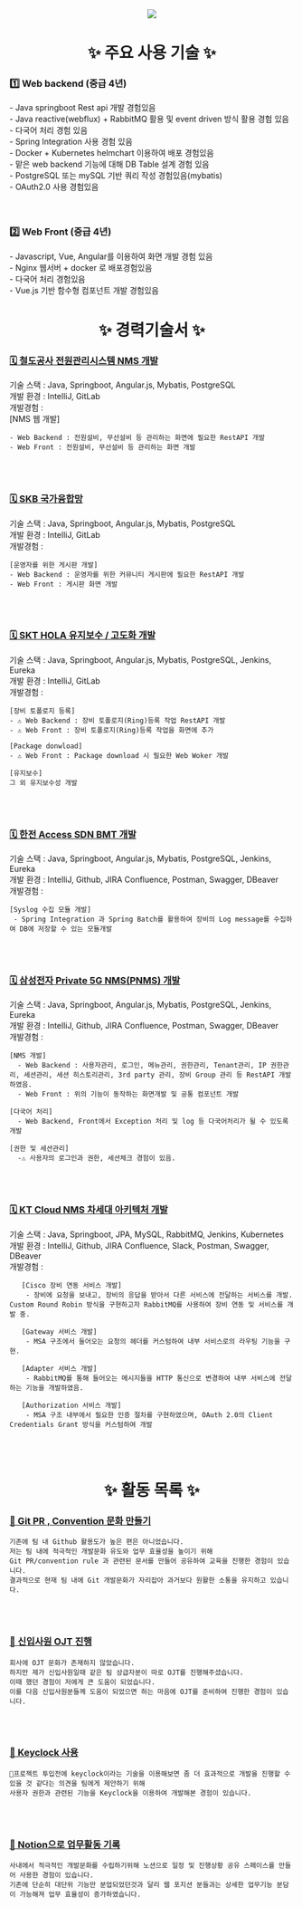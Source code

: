 <!--타이틀 부분-->
<div align="center">
<!--   <img src="https://github.com/oka1313/oka1313/assets/101691440/92118a53-c5b6-40bc-b130-bf8c398d7b51" /> -->
  <img src="https://capsule-render.vercel.app/api?type=Waving&color=auto&height=300&section=header&text=JuYeong's%20Github&fontSize=90" />
</div>

<h1 align="center">✨ 주요 사용 기술 ✨</h1>
<div>
   <h3> 1️⃣ Web backend (중급 4년)</h3>
  <div>
    - Java springboot Rest api 개발 경험있음<br>
    - Java reactive(webflux) + RabbitMQ 활용 및 event driven 방식 활용 경험 있음<br>
    - 다국어 처리 경험 있음<br>
    - Spring Integration 사용 경험 있음<br>
    - Docker + Kubernetes helmchart 이용하여 배포 경험있음<br>
    - 맡은 web backend 기능에 대해 DB Table 설계 경험 있음<br>
    - PostgreSQL 또는 mySQL 기반 쿼리 작성 경험있음(mybatis)<br>
    - OAuth2.0 사용 경험있음<br>
  </div>
</div>
<br>
<br>
<div>
   <h3> 2️⃣ Web Front (중급 4년)</h3>
  <div>
    - Javascript, Vue, Angular를 이용하여 화면 개발 경험 있음<br>
    -  Nginx 웹서버 + docker 로 배포경험있음<br>
    - 다국어 처리 경험있음<br>
    - Vue.js 기반 함수형 컴포넌트 개발 경험있음<br>
  </div>
</div>


<!--내용 부분-->
<h1 align="center">✨ 경력기술서 ✨</h1>
<div>
  <h3><a href="https://github.com/devdaram/Operation-Community-Board.git">🗓️ 철도공사 전원관리시스템 NMS 개발</a></h3>
  <div>
    기술 스택 : Java, Springboot, Angular.js, Mybatis, PostgreSQL<br>
    개발 환경 : IntelliJ, GitLab<br>
    개발경험 :<br>
    [NMS 웹 개발] <br>
    
    - Web Backend : 전원설비, 무선설비 등 관리하는 화면에 필요한 RestAPI 개발
    - Web Front : 전원설비, 무선설비 등 관리하는 화면 개발 
  </div>
</div>
<br>
<br>
<div>
  <h3><a href="https://github.com/devdaram/Operation-Community-Board.git">🗓️ SKB 국가융합망</a></h3>
  <div>
    기술 스택 : Java, Springboot, Angular.js, Mybatis, PostgreSQL <br>
    개발 환경 : IntelliJ, GitLab<br>
    개발경험 :<br>
    
    [운영자를 위한 게시판 개발]
    - Web Backend : 운영자를 위한 커뮤니티 게시판에 필요한 RestAPI 개발
    - Web Front : 게시판 화면 개발 
  </div>
</div>
<br>
<br>
<div>
  <h3><a href="https://github.com/devdaram/Operation-Community-Board.git">🗓️ SKT HOLA 유지보수 / 고도화 개발</a></h3>
  <div>
    기술 스택 : Java, Springboot, Angular.js, Mybatis, PostgreSQL, Jenkins, Eureka<br>
    개발 환경 : IntelliJ, GitLab<br>
    개발경험 :<br>
    
    [장비 토폴로지 등록]
    - ⚠️ Web Backend : 장비 토폴로지(Ring)등록 작업 RestAPI 개발
    - ⚠️ Web Front : 장비 토폴로지(Ring)등록 작업을 화면에 추가
    
    [Package donwload]
    - ⚠️ Web Front : Package download 시 필요한 Web Woker 개발
  
    [유지보수]
    그 외 유지보수성 개발

  </div>
</div>
<br>
<br>
<div>
  <h3><a href="https://github.com/devdaram/Operation-Community-Board.git">🗓️ 한전 Access SDN BMT 개발</a></h3>
  <div>
    기술 스택 : Java, Springboot, Angular.js, Mybatis, PostgreSQL, Jenkins, Eureka<br>
    개발 환경 : IntelliJ, Github, JIRA Confluence, Postman, Swagger, DBeaver<br>
    개발경험 :<br>

    [Syslog 수집 모듈 개발]
     - Spring Integration 과 Spring Batch를 활용하여 장비의 Log message를 수집하여 DB에 저장할 수 있는 모듈개발

  </div>
</div>
<br>
<br>
<div>
  <h3><a href="https://github.com/devdaram/Operation-Community-Board.git">🗓️ 삼성전자 Private 5G NMS(PNMS) 개발</a></h3>
  <div>
    기술 스택 : Java, Springboot, Angular.js, Mybatis, PostgreSQL, Jenkins, Eureka<br>
    개발 환경 : IntelliJ, Github, JIRA Confluence, Postman, Swagger, DBeaver<br>
    개발경험 :<br>
    
    [NMS 개발]
      - Web Backend : 사용자관리, 로그인, 메뉴관리, 권한관리, Tenant관리, IP 권한관리, 세션관리, 세션 히스토리관리, 3rd party 관리, 장비 Group 관리 등 RestAPI 개발하였음.
      - Web Front : 위의 기능이 동작하는 화면개발 및 공통 컴포넌트 개발
      
    [다국어 처리]  
      - Web Backend, Front에서 Exception 처리 및 log 등 다국어처리가 될 수 있도록 개발

    [권한 및 세션관리]
      -⚠️ 사용자의 로그인과 권한, 세션체크 경험이 있음.
     
  </div>
</div>
<br>
<br>
<div>
  <h3><a href="https://github.com/devdaram/Operation-Community-Board.git">🗓️ KT Cloud NMS 차세대 아키텍처 개발</a></h3>
  <div>
    기술 스택 : Java, Springboot, JPA, MySQL, RabbitMQ, Jenkins, Kubernetes<br>
    개발 환경 : IntelliJ, Github, JIRA Confluence, Slack, Postman, Swagger, DBeaver<br>
    개발경험 :<br>
    
       [Cisco 장비 연동 서비스 개발]
        - 장비에 요청을 보내고, 장비의 응답을 받아서 다른 서비스에 전달하는 서비스를 개발. Custom Round Robin 방식을 구현하고자 RabbitMQ를 사용하여 장비 연동 및 서비스를 개발 중.
       
       [Gateway 서비스 개발]
        - MSA 구조에서 들어오는 요청의 헤더를 커스텀하여 내부 서비스로의 라우팅 기능을 구현.
       
       [Adapter 서비스 개발]
        - RabbitMQ를 통해 들어오는 메시지들을 HTTP 통신으로 변경하여 내부 서비스에 전달하는 기능을 개발하였음.
       
       [Authorization 서비스 개발]
        - MSA 구조 내부에서 필요한 인증 절차를 구현하였으며, OAuth 2.0의 Client Credentials Grant 방식을 커스텀하여 개발
  </div>
</div>
<br>
<br>
<h1 align="center">✨ 활동 목록 ✨</h1>
<div>
  <h3 ><a href="https://github.com/devdaram/Git-convetion-share.git"> 🦋 Git PR , Convention 문화 만들기 </a></h3>

    기존에 팀 내 Github 활용도가 높은 편은 아니었습니다.
    저는 팀 내에 적극적인 개발문화 유도와 업무 효율성을 높이기 위해
    Git PR/convention rule 과 관련된 문서를 만들어 공유하여 교육을 진행한 경험이 있습니다. 
    결과적으로 현재 팀 내에 Git 개발문화가 자리잡아 과거보다 원활한 소통을 유지하고 있습니다.
</div>
<br>
<br>
<div>
  <h3><a href="https://github.com/devdaram/OJT-Process.git"> 🦋 신입사원 OJT 진행</a> </h3>

    회사에 OJT 문화가 존재하지 않았습니다.
    하지만 제가 신입사원일때 같은 팀 상급자분이 따로 OJT를 진행해주셨습니다.
    이때 했던 경험이 저에게 큰 도움이 되었습니다.
    이를 다음 신입사원분들께 도움이 되었으면 하는 마음에 OJT를 준비하여 진행한 경험이 있습니다.
</div>
<br>
<br>
<div>
  <h3><a href="https://github.com/devdaram/keyclock-auth-service.git"> 🦋 Keyclock 사용 </a></h3>

    프로젝트 투입전에 keyclock이라는 기술을 이용해보면 좀 더 효과적으로 개발을 진행할 수 있을 것 같다는 의견을 팀에게 제안하기 위해
    사용자 권한과 관련된 기능을 Keyclock을 이용하여 개발해본 경험이 있습니다.
    
</div>
<br>
<br>
<div>
  <h3><a href="https://github.com/devdaram/Notion-Activity.git"> 🦋 Notion으로 업무활동 기록 </a></h3>
    
    사내에서 적극적인 개발문화를 수립하기위해 노션으로 일정 및 진행상황 공유 스페이스를 만들어 사용한 경험이 있습니다.
    기존에 단순히 대단위 기능만 분업되었던것과 달리 웹 포지션 분들과는 상세한 업무기능 분담이 가능해져 업무 효율성이 증가하였습니다.
</div>

<!--   <img src="https://img.shields.io/badge/react-20232a.svg?style=for-the-badge&logo=react&logoColor=61DAFB" />&nbsp
  <img src="https://img.shields.io/badge/javascript-F7DF1E.svg?style=for-the-badge&logo=javascript&logoColor=20232a" />&nbsp
  <img src="https://img.shields.io/badge/html5-E34F26.svg?style=for-the-badge&logo=html5&logoColor=white" />&nbsp -->


